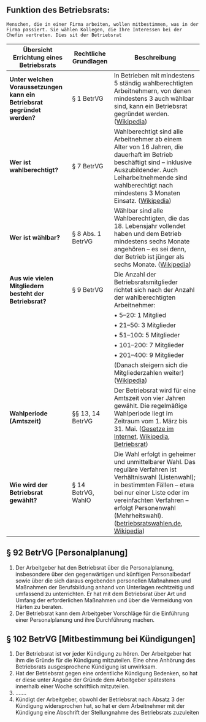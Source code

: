 ## Funktion des Betriebsrats: 
	Menschen, die in einer Firma arbeiten, wollen mitbestimmen, was in der Firma passiert. Sie wählen Kollegen, die Ihre Interessen bei der Chefin vertreten. Dies sit der Betriebsrat

| Übersicht Errichtung eines Betriebsrats                                  | Rechtliche Grundlagen | Beschreibung                                                                                                                                                                                                                                                                                                                                                                                                                                                                                                                                                  |
| ------------------------------------------------------------------------ | --------------------- | ------------------------------------------------------------------------------------------------------------------------------------------------------------------------------------------------------------------------------------------------------------------------------------------------------------------------------------------------------------------------------------------------------------------------------------------------------------------------------------------------------------------------------------------------------------- |
| **Unter welchen Voraussetzungen kann ein Betriebsrat gegründet werden?** | § 1 BetrVG            | In Betrieben mit mindestens 5 ständig wahlberechtigten Arbeitnehmern, von denen mindestens 3 auch wählbar sind, kann ein Betriebsrat gegründet werden. ([Wikipedia](https://de.wikipedia.org/wiki/Betriebsratswahl?utm_source=chatgpt.com "Betriebsratswahl"))                                                                                                                                                                                                                                                                                                |
| **Wer ist wahlberechtigt?**                                              | § 7 BetrVG            | Wahlberechtigt sind alle Arbeitnehmer ab einem Alter von 16 Jahren, die dauerhaft im Betrieb beschäftigt sind – inklusive Auszubildender. Auch Leiharbeitnehmende sind wahlberechtigt nach mindestens 3 Monaten Einsatz. ([Wikipedia](https://de.wikipedia.org/wiki/Betriebsverfassung?utm_source=chatgpt.com "Betriebsverfassung"))                                                                                                                                                                                                                          |
| **Wer ist wählbar?**                                                     | § 8 Abs. 1 BetrVG     | Wählbar sind alle Wahlberechtigten, die das 18. Lebensjahr vollendet haben und dem Betrieb mindestens sechs Monate angehören – es sei denn, der Betrieb ist jünger als sechs Monate. ([Wikipedia](https://de.wikipedia.org/wiki/Betriebsverfassung?utm_source=chatgpt.com "Betriebsverfassung"))                                                                                                                                                                                                                                                              |
| **Aus wie vielen Mitgliedern besteht der Betriebsrat?**                  | § 9 BetrVG            | Die Anzahl der Betriebsratsmitglieder richtet sich nach der Anzahl der wahlberechtigten Arbeitnehmer:                                                                                                                                                                                                                                                                                                                                                                                                                                                         |
|                                                                          |                       | • 5–20: 1 Mitglied                                                                                                                                                                                                                                                                                                                                                                                                                                                                                                                                            |
|                                                                          |                       | • 21–50: 3 Mitglieder                                                                                                                                                                                                                                                                                                                                                                                                                                                                                                                                         |
|                                                                          |                       | • 51–100: 5 Mitglieder                                                                                                                                                                                                                                                                                                                                                                                                                                                                                                                                        |
|                                                                          |                       | • 101–200: 7 Mitglieder                                                                                                                                                                                                                                                                                                                                                                                                                                                                                                                                       |
|                                                                          |                       | • 201–400: 9 Mitglieder                                                                                                                                                                                                                                                                                                                                                                                                                                                                                                                                       |
|                                                                          |                       | (Danach steigern sich die Mitgliederzahlen weiter) ([Wikipedia](https://de.wikipedia.org/wiki/Betriebsverfassung?utm_source=chatgpt.com "Betriebsverfassung"))                                                                                                                                                                                                                                                                                                                                                                                                |
| **Wahlperiode (Amtszeit)**                                               | §§ 13, 14 BetrVG      | Der Betriebsrat wird für eine Amtszeit von vier Jahren gewählt. Die regelmäßige Wahlperiode liegt im Zeitraum vom 1. März bis 31. Mai. ([Gesetze im Internet](https://www.gesetze-im-internet.de/betrvg/__13.html?utm_source=chatgpt.com "§ 13 BetrVG - Einzelnorm"), [Wikipedia](https://de.wikipedia.org/wiki/Betriebsratswahl?utm_source=chatgpt.com "Betriebsratswahl"), [Betriebsrat](https://www.betriebsrat.de/betriebsratslexikon/br/betriebsratswahlen-grundsaetze?utm_source=chatgpt.com "Betriebsratswahlen (Grundsätze) \| Betriebsrat Lexikon")) |
| **Wie wird der Betriebsrat gewählt?**                                    | § 14 BetrVG, WahlO    | Die Wahl erfolgt in geheimer und unmittelbarer Wahl. Das reguläre Verfahren ist Verhältniswahl (Listenwahl); in bestimmten Fällen – etwa bei nur einer Liste oder im vereinfachten Verfahren – erfolgt Personenwahl (Mehrheitswahl). ([betriebsratswahlen.de](https://www.betriebsratswahlen.de/die-wahl/alle-wichtigen-gesetze/?utm_source=chatgpt.com "Gesetzliche Grundlagen der Betriebsratswahl"), [Wikipedia](https://de.wikipedia.org/wiki/Wahlordnung_%28Betriebsratswahl%29?utm_source=chatgpt.com "Wahlordnung (Betriebsratswahl)"))                |
## § 92 BetrVG [Personalplanung]
1. Der Arbeitgeber hat den Betriebsrat über die Personalplanung, insbesondere über den gegenwärtigen und künftigen Personalbedarf sowie über die sich daraus ergebenden personellen Maßnahmen und Maßnahmen der Berufsbildung anhand von Unterlagen rechtzeitig und umfassend zu unterrichten. Er hat mit dem Betriebsrat über Art und Umfang der erforderlichen Maßnahmen und über die Vermeidung von Härten zu beraten.
2. Der Betriebsrat kann dem Arbeitgeber Vorschläge für die Einführung einer Personalplanung und ihre Durchführung machen.
## § 102 BetrVG [Mitbestimmung bei Kündigungen]
1.  Der Betriebsrat ist vor jeder Kündigung zu hören. Der Arbeitgeber hat ihm die Gründe für die Kündigung mitzuteilen. Eine ohne Anhörung des Betriebsrats ausgesprochene Kündigung ist unwirksam.
2.  Hat der Betriebsrat gegen eine ordentliche Kündigung Bedenken, so hat er diese unter Angabe der Gründe dem Arbeitgeber spätestens innerhalb einer Woche schriftlich mitzuteilen.
3. .......
4.  Kündigt der Arbeitgeber, obwohl der Betriebsrat nach Absatz 3 der Kündigung widersprochen hat, so hat er dem Arbeitnehmer mit der Kündigung eine Abschrift der Stellungnahme des Betriebsrats zuzuleiten